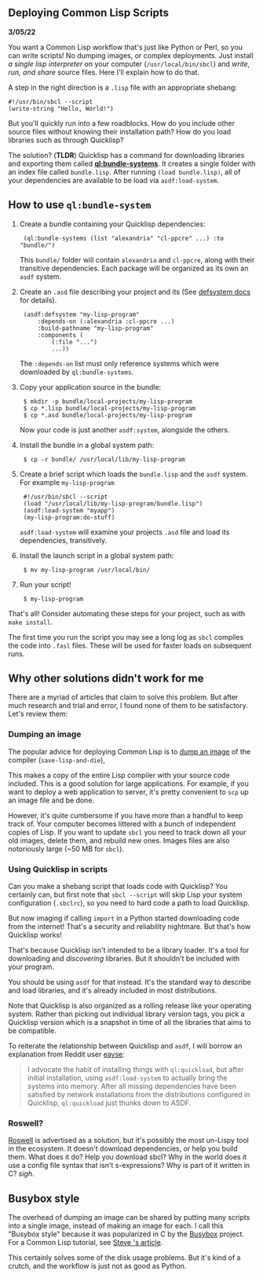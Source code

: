 Deploying Common Lisp Scripts
----------------------------
**3/05/22**

You want a Common Lisp workflow that's just like Python or Perl,
so you can write scripts!
No dumping images, or complex deployments.
Just install *a single lisp interpreter* on your computer (`/usr/local/bin/sbcl`) and 
*write, run, and share* source files.
Here I'll explain how to do that.

A step in the right direction is a `.lisp` file with an appropriate shebang:

    #!/usr/bin/sbcl --script
    (write-string "Hello, World!")
    
But you'll quickly run into a few roadblocks.
How do you include other source files without knowing their installation path?
How do you load libraries such as through Quicklisp?

The solution? (**TLDR**) Quicklisp has a command for downloading libraries and exporting them called **[ql:bundle-systems][ql-bundle]**.
It creates a single folder with an index file called `bundle.lisp`.
After running `(load bundle.lisp)`, all of your dependencies are available to be load via `asdf:load-system`.

## How to use `ql:bundle-system`

1. Create a bundle containing your Quicklisp dependencies:

        (ql:bundle-systems (list "alexandria" "cl-ppcre" ...) :to "bundle/")

    This `bundle/` folder will contain  `alexandria` and `cl-ppcre`, along with their transitive dependencies.
    Each package will be organized as its own an `asdf` system.

2. Create an `.asd` file describing your project and its (See [defsystem docs][asdf] for details).

        (asdf:defsystem "my-lisp-program"
            :depends-on (:alexandria :cl-ppcre ...)
            :build-pathname "my-lisp-program"
            :components (
                (:file "...")
                ...))

    The `:depends-on` list must only reference systems which were downloaded by `ql:bundle-systems`. 

3. Copy your application source in the bundle:

        $ mkdir -p bundle/local-projects/my-lisp-program
        $ cp *.lisp bundle/local-projects/my-lisp-program
        $ cp *.asd bundle/local-projects/my-lisp-program

    Now your code is just another `asdf:system`, alongside the others.

3. Install the bundle in a global system path:

        $ cp -r bundle/ /usr/local/lib/my-lisp-program

4. Create a brief script which loads the `bundle.lisp` and the `asdf` system. For example `my-lisp-program`

        #!/usr/bin/sbcl --script
        (load "/usr/local/lib/my-lisp-program/bundle.lisp")
        (asdf:load-system "myapp")
        (my-lisp-program:do-stuff)

    `asdf:load-system` will examine your projects `.asd` file and load its dependencies, transitively.

5. Install the launch script in a global system path:

        $ mv my-lisp-program /usr/local/bin/

6. Run your script!

        $ my-lisp-program

That's all! Consider automating these steps for your project, such as with `make install`. 

The first time you run the script you may see a long log
as `sbcl` compiles the code into `.fasl` files.
These will be used for faster loads on subsequent runs.

## Why other solutions didn't work for me 

There are a myriad of articles that claim to solve this problem.
But after much research and trial and error, I found none of them to be satisfactory.
Let's review them:

### Dumping an image 

The popular advice for deploying Common Lisp is to [dump an image][save-image] of the compiler (`save-lisp-and-die`),

This makes a copy of the entire Lisp compiler with your source code included.
This is a good solution for large applications.
For example, if you want to deploy a web application to server,
it's pretty convenient to `scp` up an image file and be done.

However, it's quite cumbersome if you have more than a handful to keep track of. 
Your computer becomes littered with a bunch of independent copies of Lisp.
If you want to update `sbcl` you need to track down all your old images, delete them, and rebuild new ones.
Images files are also notoriously large (~50 MB for `sbcl`).

### Using Quicklisp in scripts

Can you make a shebang script that loads code with Quicklisp?
You certainly can, but first note that `sbcl --script` will skip Lisp your system configuration (`.sbclrc`),
so you need to hard code a path to load Quicklisp. 

But now imaging if calling `import` in a Python started downloading code from the internet!
That's a security and reliability nightmare.
But that's how Quicklisp works!

That's because Quicklisp isn't intended to be a library loader. 
It's a tool for downloading and *discovering* libraries.
But it shouldn't be included with your program.

You should be using `asdf` for that instead.
It's the standard way to describe and load libraries,
and it's already included in most distributions.

Note that Quicklisp is also organized as a rolling release like your operating system.
Rather than picking out individual library version tags, you pick a Quicklisp version which 
is a snapshot in time of all the libraries that aims to be compatible.

To reiterate the relationship between Quicklisp and `asdf`,
I will borrow an explanation from Reddit user [eayse][reddit]: 

> I advocate the habit of installing things with `ql:quickload`, but after initial installation, using `asdf:load-system` to actually bring the systems into memory.
> After all missing dependencies have been satisfied by network installations from the distributions configured in Quicklisp, `ql:quickload` just thunks down to ASDF.

### Roswell?

[Roswell][roswell] is advertised as a solution, but it's possibly the most un-Lispy tool in the ecosystem.
It doesn't download dependencies, or help you build them.
What does it do? Help you download sbcl?
Why in the world does it use a config file syntax that isn't s-expressions?
Why is part of it written in C?
*sigh*.

## Busybox style

The overhead of dumping an image can be shared by putting many scripts into a single image, instead of making an image for each.
I call this "Busybox style" because it was popularized in C by the [Busybox][busybox] project.
For a Common Lisp tutorial, see [Steve 's article][small-cli].

This certainly solves some of the disk usage problems.
But it's kind of a crutch, and the workflow is just not as good as Python. 

[asdf]: https://asdf.common-lisp.dev/asdf.html#Defining-systems-with-defsystem
[buildapp]: https://www.xach.com/lisp/buildapp/
[small-cli]: https://stevelosh.com/blog/2021/03/small-common-lisp-cli-programs/
[ql-bundle]: https://www.quicklisp.org/beta/bundles.html
[save-image]: https://lispcookbook.github.io/cl-cookbook/scripting.html
[reddit]: https://old.reddit.com/r/lisp/comments/iai2ab/repairing_asdf_package_storage/g1pnxdt/
[roswell]: https://roswell.github.io/Roswell-as-a-Scripting-Environment.html
[busybox]: https://fare.livejournal.com/184127.html
[ql]: https://www.quicklisp.org/beta/


